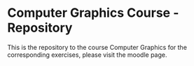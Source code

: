 # Computer Graphics Course - Repository

This is the repository to the course Computer Graphics for the corresponding exercises, please visit the moodle page.
